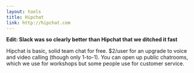 ```yaml
---
layout: tools
title: Hipchat
link: http://hipchat.com
---
```


**Edit: Slack was so clearly better than Hipchat that we ditched it fast**

Hipchat is basic, solid team chat for free.  $2/user for an upgrade to voice and video calling (though only 1-to-1).  You can open up public chatrooms, which we use for workshops but some people use for customer service.
